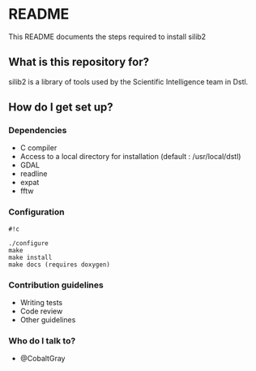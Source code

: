 # README #

This README documents the steps required to install silib2

## What is this repository for? ##

silib2 is a library of tools used by the Scientific Intelligence team in Dstl.

## How do I get set up? ##

### Dependencies ##

* C compiler
* Access to a local directory for installation (default : /usr/local/dstl)
* GDAL
* readline
* expat
* fftw

### Configuration ###

```
#!c

./configure
make
make install
make docs (requires doxygen)
```


### Contribution guidelines ###

* Writing tests
* Code review
* Other guidelines

### Who do I talk to? ###

* @CobaltGray